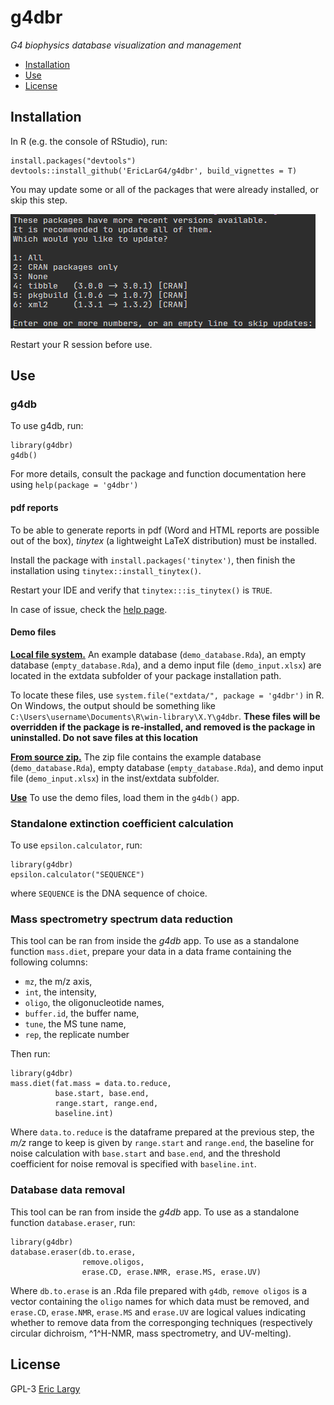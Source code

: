 # g4dbr
_G4 biophysics database visualization and management_

  + [Installation](#Installation)
  + [Use](#Use)
  + [License](#License)

## Installation

In R (e.g. the console of RStudio), run:

```{r install_online}
install.packages("devtools")
devtools::install_github('EricLarG4/g4dbr', build_vignettes = T)
```

You may update some or all of the packages that were already installed, or skip this step.

![Package updates](vignettes/ressources/readme2.PNG)

Restart your R session before use.

## Use

### g4db

To use g4db, run:

```{r use}
library(g4dbr)
g4db()
```

For more details, consult the package and function documentation here using `help(package = 'g4dbr')`

#### pdf reports

To be able to generate reports in pdf (Word and HTML reports are possible out of the box), *tinytex* (a lightweight LaTeX distribution) must be installed.

Install the package with `install.packages('tinytex')`, then finish the installation using `tinytex::install_tinytex()`.

Restart your IDE and verify that `tinytex:::is_tinytex()` is `TRUE`.

In case of issue, check the [help page](https://yihui.org/tinytex/r/#debugging).

#### Demo files

<ins>**Local file system.**</ins> An example database (`demo_database.Rda`), an empty database (`empty_database.Rda`), and a demo input file (`demo_input.xlsx`) are located in the extdata subfolder of your package installation path. 

To locate these files, use `system.file("extdata/", package = 'g4dbr')` in R. On Windows, the output should be something like `C:\Users\username\Documents\R\win-library\X.Y\g4dbr`. 
**These files will be overridden if the package is re-installed, and removed is the package in uninstalled. Do not save files at this location** 

<ins>**From source zip.**</ins> The zip file contains the example database (`demo_database.Rda`), empty database (`empty_database.Rda`), and demo input file (`demo_input.xlsx`) in the inst/extdata subfolder.

<ins>**Use**</ins>
To use the demo files, load them in the `g4db()` app.

### Standalone extinction coefficient calculation

To use `epsilon.calculator`, run:

```{r use}
library(g4dbr)
epsilon.calculator("SEQUENCE")
```
where `SEQUENCE` is the DNA sequence of choice.

### Mass spectrometry spectrum data reduction

This tool can be ran from inside the *g4db* app. To use as a standalone function `mass.diet`, prepare your data in a data frame containing the following columns:

+ `mz`, the m/z axis,
+ `int`, the intensity,
+ `oligo`, the oligonucleotide names,
+ `buffer.id`, the buffer name,
+ `tune`, the MS tune name,
+ `rep`, the replicate number

Then run:

```{r}
library(g4dbr)
mass.diet(fat.mass = data.to.reduce, 
          base.start, base.end, 
          range.start, range.end, 
          baseline.int)
```

Where `data.to.reduce` is the dataframe prepared at the previous step, the *m/z* range to keep is given by `range.start` and `range.end`, the baseline for noise calculation with `base.start` and `base.end`, and the threshold coefficient for noise removal is specified with `baseline.int`.


### Database data removal

This tool can be ran from inside the *g4db* app. To use as a standalone function `database.eraser`, run:

```{r}
library(g4dbr)
database.eraser(db.to.erase,
                remove.oligos,
                erase.CD, erase.NMR, erase.MS, erase.UV)
```

Where `db.to.erase` is an .Rda file prepared with `g4db`, `remove oligos` is a vector containing the `oligo` names for which data must be removed, and `erase.CD`, `erase.NMR`, `erase.MS` and `erase.UV` are logical values indicating whether to remove data from the corresponging techniques (respectively circular dichroism, ^1^H-NMR, mass spectrometry, and UV-melting).

## License

GPL-3 [Eric Largy](figures/https://github.com/EricLarG4)
